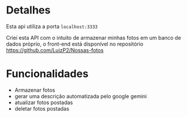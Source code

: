 # Detalhes

Esta api utiliza a porta ```localhost:3333```

Criei esta API com o intuito de armazenar minhas fotos em um banco de dados próprio, o front-end está disponível no repositório https://github.com/LuizP2/Nossas-fotos

# Funcionalidades

- Armazenar fotos
- gerar uma descrição automatizada pelo google gemini
- atualizar fotos postadas
- deletar fotos postadas

